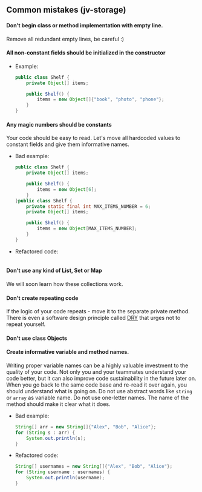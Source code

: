 ## Common mistakes (jv-storage)

#### Don't begin class or method implementation with empty line.  
Remove all redundant empty lines, be careful :)
#### All non-constant fields should be initialized in the constructor
- Example:
    ```java
    public class Shelf {
        private Object[] items;
    
        public Shelf() {
            items = new Object[]{"book", "photo", "phone"};
        }
    }
    ```
#### Any magic numbers should be constants
Your code should be easy to read. Let's move all hardcoded values to constant fields and give them informative names.

- Bad example:
    ```java
    public class Shelf {
        private Object[] items;
    
        public Shelf() {
            items = new Object[6];
        }
    }public class Shelf {
        private static final int MAX_ITEMS_NUMBER = 6;
        private Object[] items;
    
        public Shelf() {
            items = new Object[MAX_ITEMS_NUMBER];
        }
    }
    ```
- Refactored code:
    ```java
    
    ```
#### Don't use any kind of List, Set or Map
We will soon learn how these collections work.
#### Don't create repeating code
If the logic of your code repeats - move it to the separate private method. 
There is even a software design principle called [DRY](https://dzone.com/articles/software-design-principles-dry-and-kiss) that urges not to repeat yourself.
#### Don't use class Objects
#### Create informative variable and method names.
Writing proper variable names can be a highly valuable investment to the quality of your code. 
Not only you and your teammates understand your code better, but it can also improve code sustainability in the future later on. 
When you go back to the same code base and re-read it over again, you should understand what is going on.
Do not use abstract words like `string` or `array` as variable name. Do not use one-letter names. The name of the method should make it clear what it does.
- Bad example:
    ```java
    String[] arr = new String[]{"Alex", "Bob", "Alice"};
    for (String s : arr) {
        System.out.println(s);
    }
    ```
- Refactored code:
    ```java
    String[] usernames = new String[]{"Alex", "Bob", "Alice"};
    for (String username : usernames) {
        System.out.println(username);
    }
    ```
    
